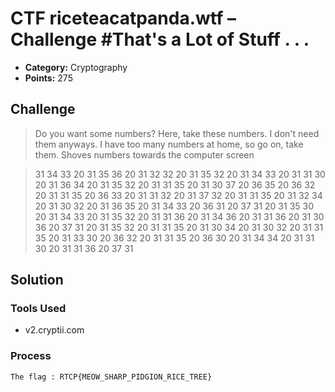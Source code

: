 # CTF riceteacatpanda.wtf – Challenge #That's a Lot of Stuff . . .

* **Category:** Cryptography
* **Points:** 275

## Challenge

> Do you want some numbers? Here, take these numbers. I don't need them anyways. I have too many numbers at home, so go on, take them. Shoves numbers towards the computer screen


> 31 34 33 20 31 35 36 20 31 32 32 20 31 35 32 20 31 34 33 20 31 31 30 20 31 36 34 20 31 35 32 20 31 31 35 20 31 30 
37 20 36 35 20 36 32 20 31 31 35 20 36 33 20 31 31 32 20 31 37 32 20 31 31 35 20 31 32 34 20 31 30 32 20 31 36 35 
20 31 34 33 20 36 31 20 37 31 20 31 35 30 20 31 34 33 20 31 35 32 20 31 31 36 20 31 34 36 20 31 31 36 20 31 30 36 
20 37 31 20 31 35 32 20 31 31 35 20 31 30 34 20 31 30 32 20 31 31 35 20 31 33 30 20 36 32 20 31 31 35 20 36 30 20 
31 34 34 20 31 31 30 20 31 31 36 20 37 31

## Solution

### Tools Used
* v2.cryptii.com

### Process
```
The flag : RTCP{MEOW_SHARP_PIDGION_RICE_TREE}
```
